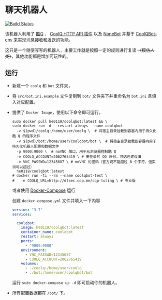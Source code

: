 # 聊天机器人

[![Build Status](https://dev.azure.com/he0119/CoolQBot/_apis/build/status/he0119.CoolQBot?branchName=master)](https://dev.azure.com/he0119/CoolQBot/_build/latest?definitionId=5&branchName=master)

该机器人利用了
[酷Q](https://cqp.cc/)
、
[CoolQ HTTP API 插件](https://github.com/richardchien/coolq-http-api)
以及
[NoneBot](https://github.com/richardchien/nonebot)
并基于
[CoolQBot-env](https://github.com/he0119/CoolQBot-env)
来实现消息接收和发送的功能。

这只是一个随便写写的机器人，主要工作就是按照一定的规则进行复读 ~~（模仿人类）~~，其他功能都是增加可玩性的。

## 运行

- 新建一个 `coolq` 和 `bot` 文件夹，

- 将 `src/bot.ini.example` 文件复制到 `bot/` 文件夹下并重命名为 `bot.ini` 且填入对应配置。

- 提供了 `Docker Image`，使用以下命令即可运行。

  ```shell
  sudo docker pull he0119/coolqbot:latest && \
  sudo docker run -d --restart always --name coolqbot
    -v $(pwd)/coolq:/home/user/coolq \  # 将宿主目录挂载到容器内用于持久化酷 Q 的程序文件
    -v $(pwd)/bot:/home/user/coolqbot/bot \  # 将宿主目录挂载到容器内用于持久化机器人配置和数据文件
    -p 9000:9000 \  # noVNC 端口，用于从浏览器控制酷 Q
    -e COOLQ_ACCOUNT=2062765419 \ # 要登录的 QQ 账号，可选但建议填
    -e VNC_PASSWD=12345687 \ # noVNC 的密码（官方说不能超过 8 个字符，但实测可以超过）
    he0119/coolqbot:latest
  # docker run -ti --rm --name coolqbot-test \
  #   -e COOLQ_URL=http://dlsec.cqp.me/cqp-tuling \ # 专业版
  ```

  或者使用 [Docker-Compose](https://docs.docker.com/compose/install/) 运行

  创建 `docker-compose.yml` 文件并填入一下内容

  ```yaml
  version: "3.7"
  services:

    coolqbot:
      image: he0119/coolqbot:latest
      container_name: coolqbot
      restart: always
      ports:
        - "9000:9000"
      environment:
        - VNC_PASSWD=12345687
        - COOLQ_ACCOUNT=2062765419
      volumes:
        - ./coolq:/home/user/coolq
        - ./bot:/home/user/coolqbot/bot
  ```

  运行 `sudo docker-compose up -d` 即可启动你的机器人。

- 所有配置数据都在 `/bot/` 下。

